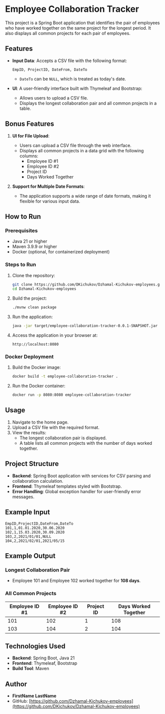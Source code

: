 # Employee Collaboration Tracker

This project is a Spring Boot application that identifies the pair of employees who have worked together on the same project for the longest period. It also displays all common projects for each pair of employees.

## Features

- **Input Data**: Accepts a CSV file with the following format:
  ```
  EmpID, ProjectID, DateFrom, DateTo
  ```
  - `DateTo` can be `NULL`, which is treated as today's date.

- **UI**: A user-friendly interface built with Thymeleaf and Bootstrap:
  - Allows users to upload a CSV file.
  - Displays the longest collaboration pair and all common projects in a table.

## Bonus Features

1. **UI for File Upload**:
   - Users can upload a CSV file through the web interface.
   - Displays all common projects in a data grid with the following columns:
     - Employee ID #1
     - Employee ID #2
     - Project ID
     - Days Worked Together

2. **Support for Multiple Date Formats**:
   - The application supports a wide range of date formats, making it flexible for various input data.

## How to Run

### Prerequisites

- Java 21 or higher
- Maven 3.9.9 or higher
- Docker (optional, for containerized deployment)

### Steps to Run

1. Clone the repository:
   ```bash
   git clone https://github.com/DKichukov/Dzhamal-Kichukov-employees.git
   cd Dzhamal-Kichukov-employees
   ```

2. Build the project:
   ```bash
   ./mvnw clean package
   ```

3. Run the application:
   ```bash
   java -jar target/employee-collaboration-tracker-0.0.1-SNAPSHOT.jar
   ```

4. Access the application in your browser at:
   ```
   http://localhost:8080
   ```

### Docker Deployment

1. Build the Docker image:
   ```bash
   docker build -t employee-collaboration-tracker .
   ```

2. Run the Docker container:
   ```bash
   docker run -p 8080:8080 employee-collaboration-tracker
   ```

## Usage

1. Navigate to the home page.
2. Upload a CSV file with the required format.
3. View the results:
   - The longest collaboration pair is displayed.
   - A table lists all common projects with the number of days worked together.

## Project Structure

- **Backend**: Spring Boot application with services for CSV parsing and collaboration calculation.
- **Frontend**: Thymeleaf templates styled with Bootstrap.
- **Error Handling**: Global exception handler for user-friendly error messages.

## Example Input

```csv
EmpID,ProjectID,DateFrom,DateTo
101,1,01.01.2020,30.06.2020
102,1,15.03.2020,30.09.2020
103,2,2021/01/01,NULL
104,2,2021/02/01,2021/05/15
```

## Example Output

### Longest Collaboration Pair

- Employee 101 and Employee 102 worked together for **108 days**.

### All Common Projects

| Employee ID #1 | Employee ID #2 | Project ID | Days Worked Together |
|----------------|----------------|------------|-----------------------|
| 101            | 102            | 1          | 108                   |
| 103            | 104            | 2          | 104                   |

## Technologies Used

- **Backend**: Spring Boot, Java 21
- **Frontend**: Thymeleaf, Bootstrap
- **Build Tool**: Maven

## Author

- **FirstName LastName**
- GitHub: [https://github.com/Dzhamal-Kichukov-employees](https://github.com/DKichukov/Dzhamal-Kichukov-employees)
```
